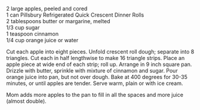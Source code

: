 ---
---

2 large apples, peeled and cored  
1 can Pillsbury Refrigerated Quick Crescent Dinner Rolls  
2 tablespoons butter or margarine, melted  
1/3 cup sugar  
1 teaspoon cinnamon  
1/4 cup orange juice or water  

Cut each apple into eight pieces. Unfold crescent roll dough; separate into 8 triangles. Cut each 
in half lengthwise to make 16 triangle strips. Place an apple piece at wide end of each strip; roll 
up. Arrange in 9 inch square pan. Drizzle with butter, sprinkle with mixture of cinnamon and 
sugar. Pour orange juice into pan, but not over dough. Bake at 400 degrees for 30-35 minutes, 
or until apples are tender. Serve warm, plain or with ice cream. 

Mom adds more apples to the pan to fill in all the spaces and more juice (almost double).